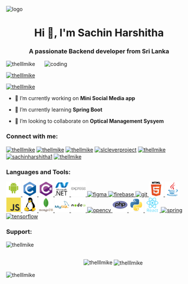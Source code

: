 ![logo](https://media.newyorker.com/photos/623a1413d2edfd75e5c5c7d5/master/w_2560%2Cc_limit/halpern_ukraine_hack.gif)
<h1 align="center">Hi 👋, I'm Sachin Harshitha</h1>
<h3 align="center">A passionate Backend developer from Sri Lanka</h3>

<img align = "right" alt ="coding" width ="400" src ="https://steamuserimages-a.akamaihd.net/ugc/2431257904741262239/5224F69217562A3C070E381FE3DAC295BCF5C9A8/?imw=1024&imh=575&ima=fit&impolicy=Letterbox&imcolor=%23000000&letterbox=true">

<p align="left"> <img src="https://komarev.com/ghpvc/?username=thelllmike&label=Profile%20views&color=0e75b6&style=flat" alt="thelllmike" /> </p>

<p align="left"> <a href="https://github.com/ryo-ma/github-profile-trophy"><img src="https://github-profile-trophy.vercel.app/?username=thelllmike" alt="thelllmike" /></a> </p>

<p align="left"> <a href="https://twitter.com/thelllmike" target="blank"><img src="https://img.shields.io/twitter/follow/thelllmike?logo=twitter&style=for-the-badge" alt="thelllmike" /></a> </p>

- 🔭 I’m currently working on **Mini Social Media app**

- 🌱 I’m currently learning **Spring Boot**

- 👯 I’m looking to collaborate on **Optical Management Sysyem**

<h3 align="left">Connect with me:</h3>
<p align="left">
<a href="https://twitter.com/thelllmike" target="blank"><img align="center" src="https://raw.githubusercontent.com/rahuldkjain/github-profile-readme-generator/master/src/images/icons/Social/twitter.svg" alt="thelllmike" height="30" width="40" /></a>
<a href="https://linkedin.com/in/thellmike" target="blank"><img align="center" src="https://raw.githubusercontent.com/rahuldkjain/github-profile-readme-generator/master/src/images/icons/Social/linked-in-alt.svg" alt="thellmike" height="30" width="40" /></a>
<a href="https://stackoverflow.com/users/thellmike" target="blank"><img align="center" src="https://raw.githubusercontent.com/rahuldkjain/github-profile-readme-generator/master/src/images/icons/Social/stack-overflow.svg" alt="thellmike" height="30" width="40" /></a>
<a href="https://fb.com/slcleverproject" target="blank"><img align="center" src="https://raw.githubusercontent.com/rahuldkjain/github-profile-readme-generator/master/src/images/icons/Social/facebook.svg" alt="slcleverproject" height="30" width="40" /></a>
<a href="https://www.youtube.com/c/thellmike" target="blank"><img align="center" src="https://raw.githubusercontent.com/rahuldkjain/github-profile-readme-generator/master/src/images/icons/Social/youtube.svg" alt="thellmike" height="30" width="40" /></a>
<a href="https://www.hackerrank.com/sachinharshitha1" target="blank"><img align="center" src="https://raw.githubusercontent.com/rahuldkjain/github-profile-readme-generator/master/src/images/icons/Social/hackerrank.svg" alt="sachinharshitha1" height="30" width="40" /></a>
<a href="https://www.hackerearth.com/thellmike" target="blank"><img align="center" src="https://raw.githubusercontent.com/rahuldkjain/github-profile-readme-generator/master/src/images/icons/Social/hackerearth.svg" alt="thellmike" height="30" width="40" /></a>
</p>

<h3 align="left">Languages and Tools:</h3>
<p align="left"> <a href="https://developer.android.com" target="_blank" rel="noreferrer"> <img src="https://raw.githubusercontent.com/devicons/devicon/master/icons/android/android-original-wordmark.svg" alt="android" width="40" height="40"/> </a> <a href="https://www.cprogramming.com/" target="_blank" rel="noreferrer"> <img src="https://raw.githubusercontent.com/devicons/devicon/master/icons/c/c-original.svg" alt="c" width="40" height="40"/> </a> <a href="https://www.w3schools.com/cs/" target="_blank" rel="noreferrer"> <img src="https://raw.githubusercontent.com/devicons/devicon/master/icons/csharp/csharp-original.svg" alt="csharp" width="40" height="40"/> </a> <a href="https://dotnet.microsoft.com/" target="_blank" rel="noreferrer"> <img src="https://raw.githubusercontent.com/devicons/devicon/master/icons/dot-net/dot-net-original-wordmark.svg" alt="dotnet" width="40" height="40"/> </a> <a href="https://expressjs.com" target="_blank" rel="noreferrer"> <img src="https://raw.githubusercontent.com/devicons/devicon/master/icons/express/express-original-wordmark.svg" alt="express" width="40" height="40"/> </a> <a href="https://www.figma.com/" target="_blank" rel="noreferrer"> <img src="https://www.vectorlogo.zone/logos/figma/figma-icon.svg" alt="figma" width="40" height="40"/> </a> <a href="https://firebase.google.com/" target="_blank" rel="noreferrer"> <img src="https://www.vectorlogo.zone/logos/firebase/firebase-icon.svg" alt="firebase" width="40" height="40"/> </a> <a href="https://git-scm.com/" target="_blank" rel="noreferrer"> <img src="https://www.vectorlogo.zone/logos/git-scm/git-scm-icon.svg" alt="git" width="40" height="40"/> </a> <a href="https://www.w3.org/html/" target="_blank" rel="noreferrer"> <img src="https://raw.githubusercontent.com/devicons/devicon/master/icons/html5/html5-original-wordmark.svg" alt="html5" width="40" height="40"/> </a> <a href="https://www.java.com" target="_blank" rel="noreferrer"> <img src="https://raw.githubusercontent.com/devicons/devicon/master/icons/java/java-original.svg" alt="java" width="40" height="40"/> </a> <a href="https://developer.mozilla.org/en-US/docs/Web/JavaScript" target="_blank" rel="noreferrer"> <img src="https://raw.githubusercontent.com/devicons/devicon/master/icons/javascript/javascript-original.svg" alt="javascript" width="40" height="40"/> </a> <a href="https://www.linux.org/" target="_blank" rel="noreferrer"> <img src="https://raw.githubusercontent.com/devicons/devicon/master/icons/linux/linux-original.svg" alt="linux" width="40" height="40"/> </a> <a href="https://www.mongodb.com/" target="_blank" rel="noreferrer"> <img src="https://raw.githubusercontent.com/devicons/devicon/master/icons/mongodb/mongodb-original-wordmark.svg" alt="mongodb" width="40" height="40"/> </a> <a href="https://www.mysql.com/" target="_blank" rel="noreferrer"> <img src="https://raw.githubusercontent.com/devicons/devicon/master/icons/mysql/mysql-original-wordmark.svg" alt="mysql" width="40" height="40"/> </a> <a href="https://nodejs.org" target="_blank" rel="noreferrer"> <img src="https://raw.githubusercontent.com/devicons/devicon/master/icons/nodejs/nodejs-original-wordmark.svg" alt="nodejs" width="40" height="40"/> </a> <a href="https://opencv.org/" target="_blank" rel="noreferrer"> <img src="https://www.vectorlogo.zone/logos/opencv/opencv-icon.svg" alt="opencv" width="40" height="40"/> </a> <a href="https://www.php.net" target="_blank" rel="noreferrer"> <img src="https://raw.githubusercontent.com/devicons/devicon/master/icons/php/php-original.svg" alt="php" width="40" height="40"/> </a> <a href="https://www.python.org" target="_blank" rel="noreferrer"> <img src="https://raw.githubusercontent.com/devicons/devicon/master/icons/python/python-original.svg" alt="python" width="40" height="40"/> </a> <a href="https://reactjs.org/" target="_blank" rel="noreferrer"> <img src="https://raw.githubusercontent.com/devicons/devicon/master/icons/react/react-original-wordmark.svg" alt="react" width="40" height="40"/> </a> <a href="https://spring.io/" target="_blank" rel="noreferrer"> <img src="https://www.vectorlogo.zone/logos/springio/springio-icon.svg" alt="spring" width="40" height="40"/> </a> <a href="https://www.tensorflow.org" target="_blank" rel="noreferrer"> <img src="https://www.vectorlogo.zone/logos/tensorflow/tensorflow-icon.svg" alt="tensorflow" width="40" height="40"/> </a> </p>

<h3 align="left">Support:</h3>
<p><a href="https://www.buymeacoffee.com/thellmike"> <img align="left" src="https://cdn.buymeacoffee.com/buttons/v2/default-yellow.png" height="50" width="210" alt="thellmike" /></a></p><br><br>

<p><img align="left" src="https://github-readme-stats.vercel.app/api/top-langs?username=thelllmike&show_icons=true&locale=en&layout=compact" alt="thelllmike" /></p>

<p>&nbsp;<img align="center" src="https://github-readme-stats.vercel.app/api?username=thelllmike&show_icons=true&locale=en" alt="thelllmike" /></p>

<p><img align="center" src="https://github-readme-streak-stats.herokuapp.com/?user=thelllmike&" alt="thelllmike" /></p>
